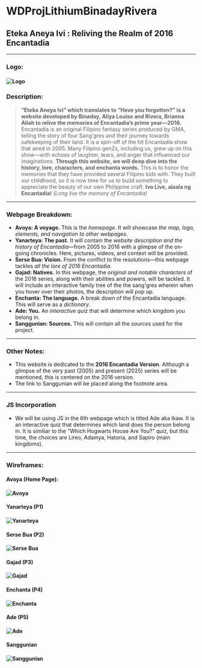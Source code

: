 # WDProjLithiumBinadayRivera
## Eteka Aneya Ivi : Reliving the Realm of 2016 Encantadia
******
### Logo:
#### ![Logo](encantadia_logo.png)

### Description:
> **“Eteka Aneya Ivi” which translates to “Have you forgotten?” is a website developed by Binaday, Aliya Louise and Rivera, Brianna Aliah to relive the memories of Encantadia’s prime year—2016.** Encantadia is an original Filipino fantasy series produced by GMA, telling the story of four Sang'gres and their journey towards safekeeping of their land. It is a spin-off of the hit Encantadia show that aired in 2005. Many Filipino genZs, including us, grew up on this show—with echoes of laughter, tears, and anger that influenced our imaginations. **Through this website, we will deep dive into the history, lore, characters, and enchanta words.** This is to honor the memories that they have provided several Filipino kids with. They built our childhood, so it is now time for us to build something to appreciate the beauty of our own Philippine craft. **Ivo Live, alaala ng Encantadia!** *(Long live the memory of Encantadia)*
******
### Webpage Breakdown:
* **Avoya: A voyage.** This is the *homepage*. It will showcase *the map, logo, elements, and navigation to other webpages.*
* **Yanarteya: The past.** It will contain the *website description and the history of Encantadia*—from 2005 to 2016 with a glimpse of the on-going chronicles. Here, pictures, videos, and context will be provided.
* **Serse Bua: Vision.** From the conflict to the resolutions—this webpage tackles *all the lore of 2016 Encantadia.*
* **Gajad: Natives.** In this webpage, the *original and notable characters* of the 2016 series, along with their abilities and powers, will be tackled. It will include an interactive family tree of the the sang'gres wherein when you hover over their photos, the description will pop up.
* **Enchanta: The language.** A break down of the Encantadia language. This will serve as a *dictionary*.
* **Ade: You.** An *interactive quiz* that will determine which kingdom you belong in.
* **Sanggunian: Sources.** This will contain all the *sources* used for the project.
******
### Other Notes:
- This website is dedicated to the **2016 Encantadia Version**. Although a glimpse of the very past (2005) and present (2025) series will be mentioned, this is centered on the 2016 version.
- The link to Sanggunian will be placed along the footnote area.
******
### JS Incorporation
* We will be using JS in the 6th webpage which is titled Ade aka Ikaw. It is an interactive quiz that determines which land does the person belong in. It is similiar to the "Which Hogwarts House Are You?" quiz, but this time, the choices are Lireo, Adamya, Hatoria, and Sapiro (main kingdoms).
******
### Wireframes:
#### Avoya (Home Page):
#### ![Avoya](Ayoya.png)
#### Yanarteya (P1)
#### ![Yanarteya](https://github.com/iyasrxz/WDProjLithiumBinadayRivera/blob/411b3e1e719612d22cedcbde75918e34f9496122/images/Yanarteya.png)
#### Serse Bua (P2)
#### ![Serse Bua](https://github.com/iyasrxz/WDProjLithiumBinadayRivera/blob/f3fe70ad32841a939e5a2a0ecfa049ab724a2cab/images/Serse%20Bua.png)
#### Gajad (P3)
#### ![Gajad](https://github.com/iyasrxz/WDProjLithiumBinadayRivera/blob/8ba15b58874ee8713e6e7e8e1fbeaedf55fda359/images/Gajad.png)
#### Enchanta (P4)
#### ![Enchanta]()
#### Ade (P5)
#### ![Ade]()
#### Sanggunian
#### ![Sanggunian]()
